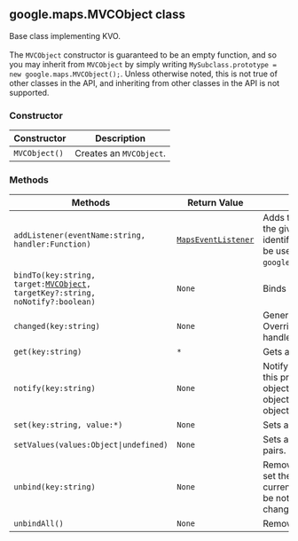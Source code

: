 <h2 id="MVCObject">
google.maps.MVCObject
class
</h2><p>Base class implementing KVO. <br><br>The <code>MVCObject</code> constructor is guaranteed to be an empty function, and so you may inherit from <code>MVCObject</code> by simply writing <code>MySubclass.prototype = new google.maps.MVCObject();</code>. Unless otherwise noted, this is not true of other classes in the API, and inheriting from other classes in the API is not supported.</p><h3>Constructor</h3><table summary="class MVCObject - Constructor" width="100%">
<thead>
<tr><th>Constructor</th>
<th>Description</th>
</tr></thead>
<tbody>
<tr>
<td><code>MVCObject()</code></td>
<td>Creates an <code>MVCObject</code>.</td>
</tr>
</tbody>
</table><h3>Methods</h3><table summary="class MVCObject - Methods" width="100%">
<thead>
<tr><th>Methods</th>
<th>Return Value</th>
<th>Description</th>
</tr></thead>
<tbody>
<tr>
<td><code>addListener(eventName:string, handler:Function)</code></td>
<td><code><a href="#MapsEventListener">MapsEventListener</a></code></td>
<td>Adds the given listener function to the given event name. Returns an identifier for this listener that can be used with <code>google.maps.event.removeListener</code>.</td>
</tr>
<tr>
<td><code>bindTo(key:string, target:<a href="#MVCObject">MVCObject</a>, targetKey?:string, noNotify?:boolean)</code></td>
<td><code>None</code></td>
<td>Binds a View to a Model.</td>
</tr>
<tr>
<td><code>changed(key:string)</code></td>
<td><code>None</code></td>
<td>Generic handler for state changes. Override this in derived classes to handle arbitrary state changes.</td>
</tr>
<tr>
<td><code>get(key:string)</code></td>
<td><code>*</code></td>
<td>Gets a value.</td>
</tr>
<tr>
<td><code>notify(key:string)</code></td>
<td><code>None</code></td>
<td>Notify all observers of a change on this property. This notifies both objects that are bound to the object's property as well as the object that it is bound to.</td>
</tr>
<tr>
<td><code>set(key:string, value:*)</code></td>
<td><code>None</code></td>
<td>Sets a value.</td>
</tr>
<tr>
<td><code>setValues(values:Object|undefined)</code></td>
<td><code>None</code></td>
<td>Sets a collection of key-value pairs.</td>
</tr>
<tr>
<td><code>unbind(key:string)</code></td>
<td><code>None</code></td>
<td>Removes a binding. Unbinding will set the unbound property to the current value. The object will not be notified, as the value has not changed.</td>
</tr>
<tr>
<td><code>unbindAll()</code></td>
<td><code>None</code></td>
<td>Removes all bindings.</td>
</tr>
</tbody>
</table>